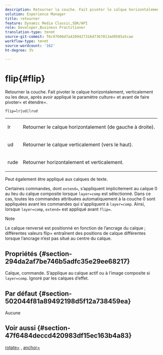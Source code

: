 ```yaml
---
description: Retourner la couche. Fait pivoter le calque horizontalement, verticalement ou les deux, après avoir appliqué le paramètre culture= et avant de faire pivoter= et étendre=.
solution: Experience Manager
title: retourner
feature: Dynamic Media Classic,SDK/API
role: Developer,Business Practitioner
translation-type: tm+mt
source-git-commit: f6c97606d7a4209427316d7367013ad9585a5cae
workflow-type: tm+mt
source-wordcount: '162'
ht-degree: 3%

---
```



# flip{#flip}

Retourner la couche. Fait pivoter le calque horizontalement, verticalement ou les deux, après avoir appliqué le paramètre culture= et avant de faire pivoter= et étendre=.

`flip=lr|ud|lrud`

<table id="simpletable_072CA0E24B7146D48AEFD70E51E849C2"> 
 <tr class="strow"> 
  <td class="stentry"> <p> <span class="codeph"> lr  </span> </p> </td> 
  <td class="stentry"> <p>Retourner le calque horizontalement (de gauche à droite). </p> </td> 
 </tr> 
 <tr class="strow"> 
  <td class="stentry"> <p> <span class="codeph"> ud  </span> </p> </td> 
  <td class="stentry"> <p>Retourner le calque verticalement (vers le haut). </p> </td> 
 </tr> 
 <tr class="strow"> 
  <td class="stentry"> <p> <span class="codeph"> rude  </span> </p> </td> 
  <td class="stentry"> <p>Retourner horizontalement et verticalement. </p> </td> 
 </tr> 
</table>

Peut également être appliqué aux calques de texte.

Certaines commandes, dont `extend=`, s’appliquent implicitement au calque 0 au lieu du calque composite lorsque `layer=comp` est sélectionné. Dans ce cas, toutes les commandes attribuées automatiquement à la couche 0 sont appliquées avant les commandes qui s&#39;appliquent à `layer=comp`. Ainsi, lorsque `layer=comp`, `extend=` est appliqué avant `flip=`.

>[!NOTE]
>
>Le calque renversé est positionné en fonction de l’ancrage du calque ; différentes valeurs flip= entraînent des positions de calque différentes lorsque l’ancrage n’est pas situé au centre du calque.

## Propriétés {#section-294da2af7be746b5adfc35e29ee68217}

Calque, commande. S’applique au calque actif ou à l’image composite si `layer=comp`. Ignoré par les calques d’effet.

## Par défaut {#section-502044f81a89492198d5f12a738459ea}

Aucune

## Voir aussi {#section-47f6484deccd420983df15ec163b4a83}

[rotate=](../../../../../is-api/http-ref/image-serving-api-ref/c-http-protocol-reference/c-command-reference/r-rotate.md#reference-12abb086635546ec9ec2e1a793dc1096) ,  [anchor=](../../../../../is-api/http-ref/image-serving-api-ref/c-http-protocol-reference/c-command-reference/r-anchor.md#reference-6661e548ab284b82828d8d94c8ddeb7c)
